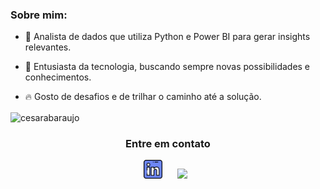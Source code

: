 <h3 align="left">Sobre mim:</h3>

* 🎨 Analista de dados que utiliza Python e Power BI para gerar insights relevantes.

* 🎁 Entusiasta da tecnologia, buscando sempre novas possibilidades e conhecimentos.

* 🔥 Gosto de desafios e de trilhar o caminho até a solução.

<p><img align="center" src="https://github-readme-stats.vercel.app/api/top-langs?username=leonardohbritoo&show_icons=true&locale=en&layout=compact" alt="cesarabaraujo" /></p>

<h3 align="center">Entre em contato</h3>
<div align='center'>
  <p align='center'>
    <a href="https://www.linkedin.com/in/leonardohbrito/"><img height="30" src="https://raw.githubusercontent.com/8bithemant/8bithemant/master/linkedin.png?raw=true"></a>&nbsp;&nbsp;
    &nbsp;&nbsp;
    <a href="mailto:leojuniorlj123@gmail.com"><img height="30" src="https://th.bing.com/th/id/OIP.9sT4UWsRfFiy6vPydv3_-QHaHO?pid=ImgDet&rs=1"></a>&nbsp;&nbsp;
  </p>
</div>

<!--
**LeonardoHBritoo/LeonardoHBritoo** is a ✨ _special_ ✨ repository because its `README.md` (this file) appears on your GitHub profile.

Here are some ideas to get you started:

- 🔭 I’m currently working on ...
- 🌱 I’m currently learning ...
- 👯 I’m looking to collaborate on ...
- 🤔 I’m looking for help with ...
- 💬 Ask me about ...
- 📫 How to reach me: ...
- 😄 Pronouns: ...
- ⚡ Fun fact: ...
-->
